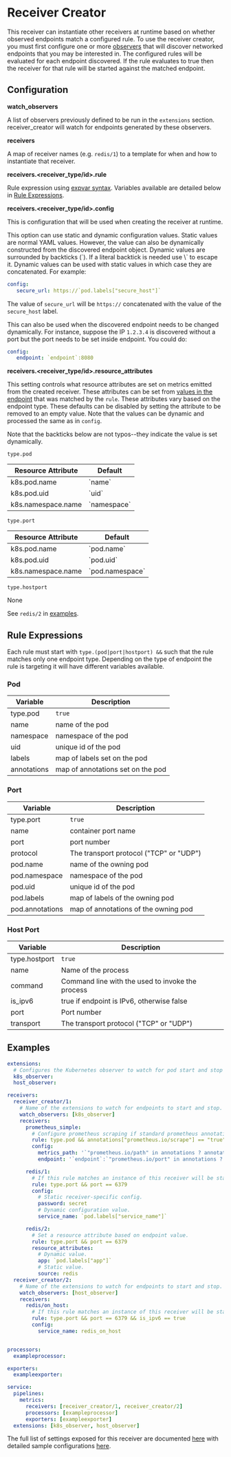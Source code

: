 # Receiver Creator

This receiver can instantiate other receivers at runtime based on whether
observed endpoints match a configured rule. To use the receiver creator, you
must first configure one or more
[observers](../../extension/observer/README.md) that will discover networked
endpoints that you may be interested in. The configured rules will be
evaluated for each endpoint discovered. If the rule evaluates to true then
the receiver for that rule will be started against the matched endpoint.

## Configuration

**watch_observers**

A list of observers previously defined to be run in the `extensions` section.
receiver_creator will watch for endpoints generated by these observers.

**receivers**

A map of receiver names (e.g. `redis/1`) to a template for when and how to
instantiate that receiver.

**receivers.&lt;receiver_type/id&gt;.rule**

Rule expression using [expvar
syntax](https://github.com/antonmedv/expr/blob/master/docs/Language-Definition.md).
Variables available are detailed below in [Rule
Expressions](#rule-expressions).

**receivers.&lt;receiver_type/id&gt;.config**

This is configuration that will be used when creating the receiver at
runtime.

This option can use static and dynamic configuration values. Static values
are normal YAML values. However, the value can also be dynamically constructed
from the discovered endpoint object. Dynamic values are surrounded by
backticks (\`). If a literal backtick is needed use \\` to escape it. Dynamic
values can be used with static values in which case they are concatenated.
For example:

```yaml
config:
   secure_url: https://`pod.labels["secure_host"]`
```

The value of `secure_url` will be `https://` concatenated with the value of
the `secure_host` label.

This can also be used when the discovered endpoint needs to be changed
dynamically. For instance, suppose the IP `1.2.3.4` is discovered without a
port but the port needs to be set inside endpoint. You could do:

```yaml
config:
   endpoint: `endpoint`:8080
```

**receivers.&lt;receiver_type/id&gt;.resource_attributes**

This setting controls what resource attributes are set on metrics emitted from the created receiver. These attributes can be set from [values in the endpoint](#rule-expressions) that was matched by the `rule`. These attributes vary based on the endpoint type. These defaults can be disabled by setting the attribute to be removed to an empty value. Note that the values can be dynamic and processed the same as in `config`.

Note that the backticks below are not typos--they indicate the value is set dynamically.

`type.pod`

| Resource Attribute | Default       |
|--------------------|---------------|
| k8s.pod.name       | \`name\`      |
| k8s.pod.uid        | \`uid\`       |
| k8s.namespace.name | \`namespace\` |

`type.port`

| Resource Attribute | Default           |
|--------------------|-------------------|
| k8s.pod.name       | \`pod.name\`      |
| k8s.pod.uid        | \`pod.uid\`       |
| k8s.namespace.name | \`pod.namespace\` |

`type.hostport`

None

See `redis/2` in [examples](#examples).

## Rule Expressions

Each rule must start with `type.(pod|port|hostport) &&` such that the rule matches
only one endpoint type. Depending on the type of endpoint the rule is
targeting it will have different variables available.

### Pod

| Variable    | Description                       |
|-------------|-----------------------------------|
| type.pod    | `true`                            |
| name        | name of the pod                   |
| namespace   | namespace of the pod              |
| uid         | unique id of the pod              |
| labels      | map of labels set on the pod      |
| annotations | map of annotations set on the pod |

### Port

| Variable        | Description                             |
|-----------------|-----------------------------------------|
| type.port       | `true`                                  |
| name            | container port name                     |
| port            | port number                             |
| protocol        | The transport protocol ("TCP" or "UDP") |
| pod.name        | name of the owning pod                  |
| pod.namespace   | namespace of the pod                    |
| pod.uid         | unique id of the pod                    |
| pod.labels      | map of labels of the owning pod         |
| pod.annotations | map of annotations of the owning pod    |

### Host Port

| Variable      | Description                                      |
|---------------|--------------------------------------------------|
| type.hostport | `true`                                           |
| name          | Name of the process                              |
| command       | Command line with the used to invoke the process |
| is_ipv6       | true if endpoint is IPv6, otherwise false        |
| port          | Port number                                      |
| transport     | The transport protocol ("TCP" or "UDP")          |

## Examples

```yaml
extensions:
  # Configures the Kubernetes observer to watch for pod start and stop events.
  k8s_observer:
  host_observer:

receivers:
  receiver_creator/1:
    # Name of the extensions to watch for endpoints to start and stop.
    watch_observers: [k8s_observer]
    receivers:
      prometheus_simple:
        # Configure prometheus scraping if standard prometheus annotations are set on the pod.
        rule: type.pod && annotations["prometheus.io/scrape"] == "true"
        config:
          metrics_path: '`"prometheus.io/path" in annotations ? annotations["prometheus.io/path"] : "/metrics"`'
          endpoint: '`endpoint`:`"prometheus.io/port" in annotations ? annotations["prometheus.io/port"] : 9090`'

      redis/1:
        # If this rule matches an instance of this receiver will be started.
        rule: type.port && port == 6379
        config:
          # Static receiver-specific config.
          password: secret
          # Dynamic configuration value.
          service_name: `pod.labels["service_name"]`

      redis/2:
        # Set a resource attribute based on endpoint value.
        rule: type.port && port == 6379
        resource_attributes:
          # Dynamic value.
          app: `pod.labels["app"]`
          # Static value.
          source: redis
  receiver_creator/2:
    # Name of the extensions to watch for endpoints to start and stop.
    watch_observers: [host_observer]
    receivers:
      redis/on_host:
        # If this rule matches an instance of this receiver will be started.
        rule: type.port && port == 6379 && is_ipv6 == true
        config:
          service_name: redis_on_host


processors:
  exampleprocessor:

exporters:
  exampleexporter:

service:
  pipelines:
    metrics:
      receivers: [receiver_creator/1, receiver_creator/2]
      processors: [exampleprocessor]
      exporters: [exampleexporter]
  extensions: [k8s_observer, host_observer]
```

The full list of settings exposed for this receiver are documented [here](./config.go)
with detailed sample configurations [here](./testdata/config.yaml).
